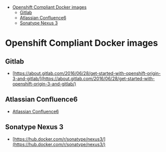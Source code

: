 <!-- TOC -->

- [Openshift Compliant Docker images](#openshift-compliant-docker-images)
    - [Gitlab](#gitlab)
    - [Atlassian Confluence6](#atlassian-confluence6)
    - [Sonatype Nexus 3](#sonatype-nexus-3)

<!-- /TOC -->

# Openshift Compliant Docker images

## Gitlab
- [https://about.gitlab.com/2016/06/28/get-started-with-openshift-origin-3-and-gitlab/](https://about.gitlab.com/2016/06/28/get-started-with-openshift-origin-3-and-gitlab/)

## Atlassian Confluence6 
- [Atlassian Confluence6](https://github.com/inafevwork/confluence6-atlassian)

## Sonatype Nexus 3
- [https://hub.docker.com/r/sonatype/nexus3/](https://hub.docker.com/r/sonatype/nexus3/)